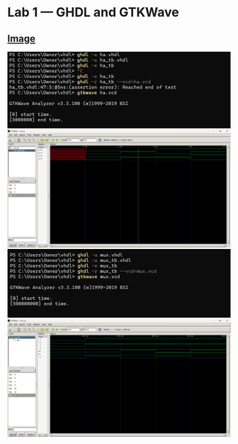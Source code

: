 # **Lab 1 — GHDL and GTKWave**
## **<ins>Image</ins>** 
![Half-Adder Code](HalfAdderCode.png)
![Half-Adder Output](HalfAdderOutput.png)
![4-to-1 Multiplexer Code](4-to-1MultiplexerCode.png)
![4-to-1 Multiplexer Output](4-to-1MultiplexerOutput.png)

